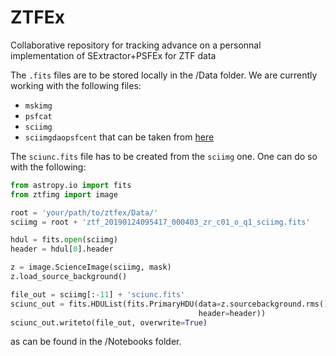 # ZTFEx
Collaborative repository for tracking advance on a personnal implementation of
SExtractor+PSFEx for ZTF data

The `.fits` files are to be stored locally in the /Data folder. We are currently
working with the following files:
- `mskimg`
- `psfcat`
- `sciimg`
- `sciimgdaopsfcent`
that can be taken from
[here](https://irsa.ipac.caltech.edu/ibe/data/ztf/products/sci/2020/0104/079398/)

The `sciunc.fits` file has to be created from the `sciimg` one. One can do so
with the following:
```python
from astropy.io import fits
from ztfimg import image

root = 'your/path/to/ztfex/Data/'
sciimg = root + 'ztf_20190124095417_000403_zr_c01_o_q1_sciimg.fits'

hdul = fits.open(sciimg)
header = hdul[0].header

z = image.ScienceImage(sciimg, mask)
z.load_source_background()

file_out = sciimg[:-11] + 'sciunc.fits'
sciunc_out = fits.HDUList(fits.PrimaryHDU(data=z.sourcebackground.rms(),
                                          header=header))
sciunc_out.writeto(file_out, overwrite=True)
```
as can be found in the /Notebooks folder.

